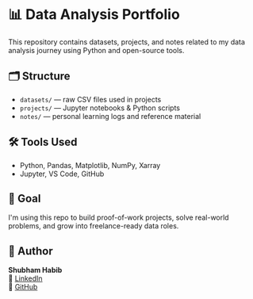 # 📊 Data Analysis Portfolio

This repository contains datasets, projects, and notes related to my data analysis journey using Python and open-source tools.

## 🗂️ Structure
- `datasets/` — raw CSV files used in projects
- `projects/` — Jupyter notebooks & Python scripts
- `notes/` — personal learning logs and reference material

## 🛠 Tools Used
- Python, Pandas, Matplotlib, NumPy, Xarray
- Jupyter, VS Code, GitHub

## 📌 Goal
I'm using this repo to build proof-of-work projects, solve real-world problems, and grow into freelance-ready data roles.

## 👤 Author
**Shubham Habib**  
🔗 [LinkedIn](https://www.linkedin.com/in/shubham-habib)  
📁 [GitHub](https://github.com/shubh-data)
